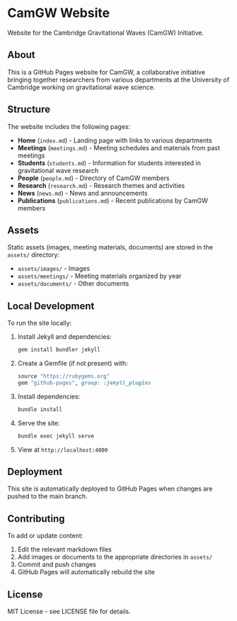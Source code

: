 # CamGW Website

Website for the Cambridge Gravitational Waves (CamGW) Initiative.

## About

This is a GitHub Pages website for CamGW, a collaborative initiative bringing together researchers from various departments at the University of Cambridge working on gravitational wave science.

## Structure

The website includes the following pages:

- **Home** (`index.md`) - Landing page with links to various departments
- **Meetings** (`meetings.md`) - Meeting schedules and materials from past meetings
- **Students** (`students.md`) - Information for students interested in gravitational wave research
- **People** (`people.md`) - Directory of CamGW members
- **Research** (`research.md`) - Research themes and activities
- **News** (`news.md`) - News and announcements
- **Publications** (`publications.md`) - Recent publications by CamGW members

## Assets

Static assets (images, meeting materials, documents) are stored in the `assets/` directory:

- `assets/images/` - Images
- `assets/meetings/` - Meeting materials organized by year
- `assets/documents/` - Other documents

## Local Development

To run the site locally:

1. Install Jekyll and dependencies:
   ```bash
   gem install bundler jekyll
   ```

2. Create a Gemfile (if not present) with:
   ```ruby
   source "https://rubygems.org"
   gem "github-pages", group: :jekyll_plugins
   ```

3. Install dependencies:
   ```bash
   bundle install
   ```

4. Serve the site:
   ```bash
   bundle exec jekyll serve
   ```

5. View at `http://localhost:4000`

## Deployment

This site is automatically deployed to GitHub Pages when changes are pushed to the main branch.

## Contributing

To add or update content:

1. Edit the relevant markdown files
2. Add images or documents to the appropriate directories in `assets/`
3. Commit and push changes
4. GitHub Pages will automatically rebuild the site

## License

MIT License - see LICENSE file for details.
